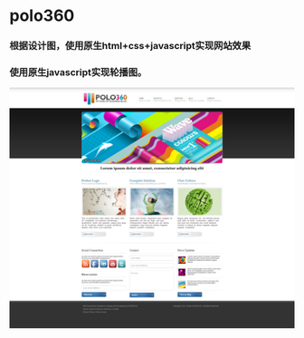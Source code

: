 # polo360

### 根据设计图，使用原生html+css+javascript实现网站效果

### 使用原生javascript实现轮播图。

![image](https://github.com/Ching-Lee/polo360/blob/master/POLO360%E5%AE%9E%E7%8E%B0%E6%95%88%E6%9E%9C%E5%9B%BE.png)
